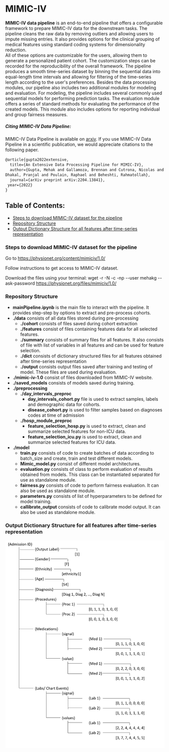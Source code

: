 # MIMIC-IV
**MIMIC-IV data pipeline** is an end-to-end pipeline that offers a configurable framework to prepare MIMIC-IV data for the downstream tasks. 
The pipeline cleans the raw data by removing outliers and allowing users to impute missing entries. 
It also provides options for the clinical grouping of medical features using standard coding systems for dimensionality reduction.  
All of these options are customizable for the users, allowing them to generate a personalized  patient cohort. 
The customization steps can be recorded for the reproducibility of the overall framework. 
The pipeline produces a smooth time-series dataset by binning the sequential data into equal-length time intervals and allowing for filtering of the time-series length according to the user's preferences.
Besides the data processing modules, our pipeline also includes two additional modules for modeling and evaluation. 
For modeling, the pipeline includes several commonly used sequential models for performing prediction tasks. 
The evaluation module offers a series of standard methods for evaluating the performance of the created models. 
This module also includes options for reporting individual and group fairness measures.

##### Citing MIMIC-IV Data Pipeline:
MIMIC-IV Data Pipeline is available on [arxiv](https://arxiv.org/abs/2204.13841).
If you use MIMIC-IV Data Pipeline in a scientific publication, we would appreciate citations to the following paper.

```
@article{gupta2022extensive,
  title={An Extensive Data Processing Pipeline for MIMIC-IV},
  author={Gupta, Mehak and Gallamoza, Brennan and Cutrona, Nicolas and Dhakal, Pranjal and Poulain, Raphael and Beheshti, Rahmatollah},
  journal={arXiv preprint arXiv:2204.13841},
 year={2022}
}
```

## Table of Contents:
- [Steps to download MIMIC-IV dataset for the pipeline](#Steps-to-download-MIMIC-IV-dataset-for-the-pipeline)
- [Repository Structure](#Repository-Structure)
- [Output Dictionary Structure for all features after time-series representation](#Output-Dictionary-Structure-for-all-features-after-time-series-representation)
### Steps to download MIMIC-IV dataset for the pipeline

Go to https://physionet.org/content/mimiciv/1.0/

Follow instructions to get access to MIMIC-IV dataset.

Download the files using your terminal: wget -r -N -c -np --user mehakg --ask-password https://physionet.org/files/mimiciv/1.0/

### Repository Structure

- **mainPipeline.ipynb**
	is the main file to interact with the pipeline. It provides step-step by options to extract and pre-process cohorts.
- **./data**
	consists of all data files stored during pre-processing
	- **./cohort**
		consists of files saved during cohort extraction
	- **./features**
		consist of files containing features data for all selected features.
	- **./summary**
		consists of summary files for all features.
	 	It also consists of file with list of variables in all features and can be used for feature selection.
	- **./dict**
		consists of dictionary structured files for all features obtained after time-series representation
	- **./output**
		consists output files saved after training and testing of model. These files are used during evaluation.
- **./mimic-iv-1.0**
	consist of files downloaded from MIMIC-IV website.
- **./saved_models**
	consists of models saved during training.
- **./preprocessing**
	- **./day_intervals_preproc**
		- **day_intervals_cohort.py** file is used to extract samples, labels and demographic data for cohorts.
		- **disease_cohort.py** is used to filter samples based on diagnoses codes at time of admission
	- **./hosp_module_preproc**
		- **feature_selection_hosp.py** is used to extract, clean and summarize selected features for non-ICU data.
		- **feature_selection_icu.py** is used to extract, clean and summarize selected features for ICU data.
- **./model**
	- **train.py**
		consists of code to create batches of data according to batch_size and create, train and test different models.
	- **Mimic_model.py**
		consist of different model architectures.
	- **evaluation.py**
		consists of class to perform evaluation of results obtained from models.
		This class can be instantiated separated for use as standalone module.
	- **fairness.py**
		consists of code to perform fairness evaluation.
		It can also be used as standalone module.
	- **parameters.py**
		consists of list of hyperparameters to be defined for model training.
	- **callibrate_output**
		consists of code to calibrate model output.
		It can also be used as standalone module.



### Output Dictionary Structure for all features after time-series representation

![](images/dict.png)

